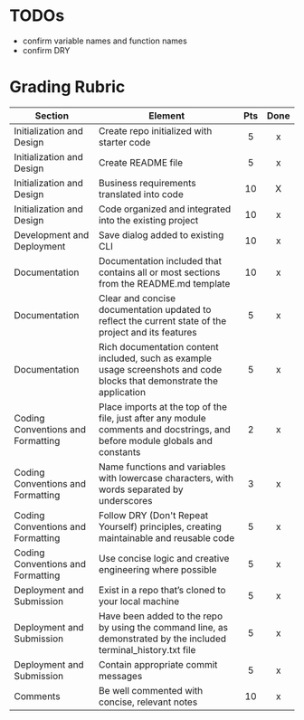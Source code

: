# TODOs
* confirm variable names and function names 
* confirm DRY

# Grading Rubric
| Section    |      Element                                                 |  Pts  |  Done |
|------------|--------------------------------------------------------------|:-----:|:-----:| 
| Initialization and Design | Create repo initialized with starter code |   5   |   x   |
| Initialization and Design | Create README file                        |   5   |   x   |
| Initialization and Design | Business requirements translated into code |  10   |   X   |
| Initialization and Design | Code organized and integrated into the existing project |  10   |   x   |
| Development and Deployment | Save dialog added to existing CLI |  10   |   x   |
| Documentation | Documentation included that contains all or most sections from the README.md template |   10 |   x   |
| Documentation | Clear and concise documentation updated to reflect the current state of the project and its features |   5   |   x   |
| Documentation | Rich documentation content included, such as example usage screenshots and code blocks that demonstrate the application |   5   |   x   |
| Coding Conventions and Formatting | Place imports at the top of the file, just after any module comments and docstrings, and before module globals and constants |   2   |   x   |
| Coding Conventions and Formatting | Name functions and variables with lowercase characters, with words separated by underscores |   3   |   x   |
| Coding Conventions and Formatting | Follow DRY (Don't Repeat Yourself) principles, creating maintainable and reusable code |   5   |   x   |
| Coding Conventions and Formatting | Use concise logic and creative engineering where possible |   5   |   x   |
| Deployment and Submission | Exist in a repo that’s cloned to your local machine |   5   |   x   |
| Deployment and Submission | Have been added to the repo by using the command line, as demonstrated by the included terminal_history.txt file |   5   |   x   |
| Deployment and Submission | Contain appropriate commit messages |   5   |   x   |
| Comments | Be well commented with concise, relevant notes |  10   |   x   |

